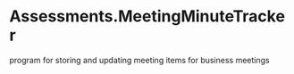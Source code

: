 # Assessments.MeetingMinuteTracker
program for storing and updating meeting items for business meetings
